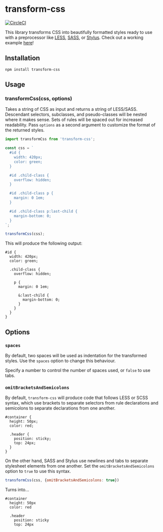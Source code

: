 # transform-css

[![CircleCI](https://circleci.com/gh/trevorblades/transform-css.svg?style=shield)](https://circleci.com/gh/trevorblades/transform-css)

This library transforms CSS into beautifully formatted styles ready to use with a preprocessor like [LESS](http://lesscss.org/), [SASS](https://sass-lang.com/), or [Stylus](http://stylus-lang.com/). Check out a working example [here](http://transform-css.trevorblades.com)!

## Installation

```
npm install transform-css
```

## Usage

### transformCss(css, options)

Takes a string of CSS as input and returns a string of LESS/SASS. Descendant selectors, subclasses, and pseudo-classes will be nested where it makes sense. Sets of rules will be spaced out for increased readability. Pass `options` as a second argument to customize the format of the returned styles.

```js
import transformCss from 'transform-css';

const css = `
  #id {
    width: 420px;
    color: green;
  }

  #id .child-class {
    overflow: hidden;
  }

  #id .child-class p {
    margin: 0 1em;
  }

  #id .child-class p:last-child {
    margin-bottom: 0;
  }
`;

transformCss(css);
```

This will produce the following output:

```less
#id {
  width: 420px;
  color: green;

  .child-class {
    overflow: hidden;

    p {
      margin: 0 1em;

      &:last-child {
        margin-bottom: 0;
      }
    }
  }
}
```

## Options

### `spaces`

By default, two spaces will be used as indentation for the transformed styles. Use the `spaces` option to change this behaviour.

Specify a number to control the number of spaces used, or `false` to use tabs.

### `omitBracketsAndSemicolons`

By default, `transform-css` will produce code that follows LESS or SCSS syntax, which use brackets to separate selectors from rule declarations and semicolons to separate declarations from one another.

```less
#container {
  height: 50px;
  color: red;

  .header {
    position: sticky;
    top: 24px;
  }
}
```

On the other hand, SASS and Stylus use newlines and tabs to separate stylesheet elements from one another. Set the `omitBracketsAndSemicolons` option to `true` to use this syntax.

```js
transformCss(css, {omitBracketsAndSemicolons: true})
```

Turns into...

```stylus
#container
  height: 50px
  color: red

  .header
    position: sticky
    top: 24px
```
